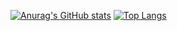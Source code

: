 [![Anurag's GitHub stats](https://github-readme-stats.vercel.app/api?username=nlecq)](https://github.com/anuraghazra/github-readme-stats) [![Top Langs](https://github-readme-stats.vercel.app/api/top-langs/?username=nlecq)](https://github.com/anuraghazra/github-readme-stats)

